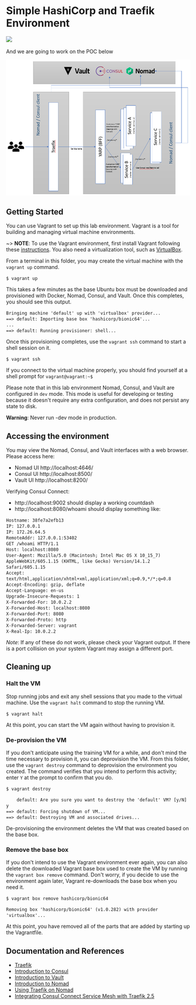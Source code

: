 # Simple HashiCorp and Traefik Environment

![](./demo_diagram.png)

And we are going to work on the POC below

![](demo_diagram_future.png)

## Getting Started

You can use Vagrant to set up this lab environment. Vagrant is
a tool for building and managing virtual machine environments.

~> **NOTE**: To use the Vagrant environment, first install Vagrant following
these [instructions](https://www.vagrantup.com/docs/installation/). You also
need a virtualization tool, such as [VirtualBox](https://www.virtualbox.org/).

From a terminal in this folder, you may create the virtual machine with the `vagrant up` command.

```shell-session
$ vagrant up
```

This takes a few minutes as the base Ubuntu box must be downloaded
and provisioned with Docker, Nomad, Consul, and Vault. Once this completes, you should see this output.

```plaintext hideClipboard
Bringing machine 'default' up with 'virtualbox' provider...
==> default: Importing base box 'hashicorp/bionic64'...
...
==> default: Running provisioner: shell...
```

Once this provisioning completes, use the `vagrant ssh` command to start a shell session on it.

```shell-session
$ vagrant ssh
```

If you connect to the virtual machine properly, you should find yourself at a
shell prompt for `vagrant@vagrant:~$`

Please note that in this lab environment Nomad, Consul, and Vault are configured in `dev` mode. This mode is useful for developing or testing because it doesn't require any extra configuration, and does not persist any state to disk.

**Warning**: Never run -dev mode in production.

## Accessing the environment

You may view the Nomad, Consul, and Vault interfaces with a web browser. Please access here:
- Nomad UI http://localhost:4646/
- Consul UI http://localhost:8500/
- Vault UI http://localhost:8200/

Verifying Consul Connect:
- http://localhost:9002 should display a working countdash
- http://localhost:8080/whoami should display something like:

```
Hostname: 38fe7a2efb13
IP: 127.0.0.1
IP: 172.26.64.5
RemoteAddr: 127.0.0.1:53402
GET /whoami HTTP/1.1
Host: localhost:8080
User-Agent: Mozilla/5.0 (Macintosh; Intel Mac OS X 10_15_7) AppleWebKit/605.1.15 (KHTML, like Gecko) Version/14.1.2 Safari/605.1.15
Accept: text/html,application/xhtml+xml,application/xml;q=0.9,*/*;q=0.8
Accept-Encoding: gzip, deflate
Accept-Language: en-us
Upgrade-Insecure-Requests: 1
X-Forwarded-For: 10.0.2.2
X-Forwarded-Host: localhost:8080
X-Forwarded-Port: 8080
X-Forwarded-Proto: http
X-Forwarded-Server: vagrant
X-Real-Ip: 10.0.2.2
```

*Note*: If any of these do not work, please check your Vagrant output. If there is a port collision on your system Vagrant may assign a different port.

## Cleaning up

### Halt the VM

Stop running jobs and exit any shell sessions that you made to the virtual machine. Use the `vagrant halt` command to stop the running VM.

```shell-session
$ vagrant halt
```

At this point, you can start the VM again without having to provision it.

### De-provision the VM

If you don't anticipate using the training VM for a while, and don't mind the
time necessary to provision it, you can deprovision the VM. From this folder,
use the `vagrant destroy` command to deprovision the environment you created.
The command verifies that you intend to perform this activity; enter `Y` at the
prompt to confirm that you do.

```shell-session
$ vagrant destroy
```

```plaintext
    default: Are you sure you want to destroy the 'default' VM? [y/N] y
==> default: Forcing shutdown of VM...
==> default: Destroying VM and associated drives...
```

De-provisioning the environment deletes the VM that was created based on the base
box.

### Remove the base box

If you don't intend to use the Vagrant environment ever again, you can also
delete the downloaded Vagrant base box used to create the VM by running the
`vagrant box remove` command. Don't worry, if you decide to use the environment
again later, Vagrant re-downloads the base box when you need it.

```shell-session
$ vagrant box remove hashicorp/bionic64
```

```plaintext
Removing box 'hashicorp/bionic64' (v1.0.282) with provider 'virtualbox'...
```

At this point, you have removed all of the parts that are added by starting up
the Vagrantfile.

## Documentation and References
- [Traefik](https://doc.traefik.io/traefik/)
- [Introduction to Consul](https://learn.hashicorp.com/tutorials/consul/get-started?in=consul/getting-started)
- [Introduction to Vault](https://learn.hashicorp.com/tutorials/vault/getting-started-intro?in=vault/getting-started)
- [Introduction to Nomad](https://learn.hashicorp.com/tutorials/nomad/get-started-intro?in=nomad/get-started)
- [Using Traefik on Nomad](https://atodorov.me/2021/03/27/using-traefik-on-nomad/)
- [Integrating Consul Connect Service Mesh with Traefik 2.5](https://traefik.io/blog/integrating-consul-connect-service-mesh-with-traefik-2-5/)